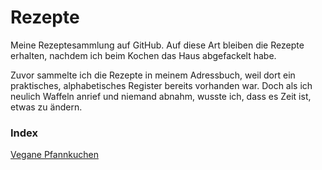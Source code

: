 
# Rezepte

Meine Rezeptesammlung auf GitHub. Auf diese Art bleiben die Rezepte erhalten, nachdem ich beim Kochen das Haus abgefackelt habe.

Zuvor sammelte ich die Rezepte in meinem Adressbuch, weil dort ein praktisches, alphabetisches Register bereits vorhanden war. Doch als ich neulich Waffeln anrief und niemand abnahm, wusste ich, dass es Zeit ist, etwas zu ändern.

### Index

[Vegane Pfannkuchen](Vegane_Pfannkuchen.md)  

